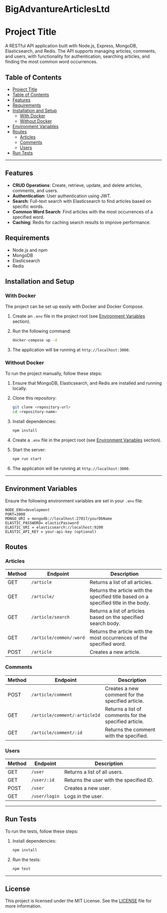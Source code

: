 # BigAdvantureArticlesLtd

# **Project Title**

A RESTful API application built with Node.js, Express, MongoDB, Elasticsearch, and Redis. The API supports managing articles, comments, and users, with functionality for authentication, searching articles, and finding the most common word occurrences.

## **Table of Contents**

- [Project Title](#project-title)
- [Table of Contents](#table-of-contents)
- [Features](#features)
- [Requirements](#requirements)
- [Installation and Setup](#installation-and-setup)
  - [With Docker](#with-docker)
  - [Without Docker](#without-docker)
- [Environment Variables](#environment-variables)
- [Routes](#routes)
  - [Articles](#articles)
  - [Comments](#comments)
  - [Users](#users)
- [Run Tests](#run-tests)

---

## **Features**

- **CRUD Operations**: Create, retrieve, update, and delete articles, comments, and users.
- **Authentication**: User authentication using JWT.
- **Search**: Full-text search with Elasticsearch to find articles based on specific words.
- **Common Word Search**: Find articles with the most occurrences of a specified word.
- **Caching**: Redis for caching search results to improve performance.

## **Requirements**

- Node.js and npm
- MongoDB
- Elasticsearch
- Redis

## **Installation and Setup**

### **With Docker**

The project can be set up easily with Docker and Docker Compose.

1. Create an `.env` file in the project root (see [Environment Variables](#environment-variables) section).
2. Run the following command:

   ```bash
   docker-compose up -d
   ```

3. The application will be running at `http://localhost:3000`.

### **Without Docker**

To run the project manually, follow these steps:

1. Ensure that MongoDB, Elasticsearch, and Redis are installed and running locally.
2. Clone this repository:

   ```bash
   git clone <repository-url>
   cd <repository-name>
   ```

3. Install dependencies:

   ```bash
   npm install
   ```

4. Create a `.env` file in the project root (see [Environment Variables](#environment-variables) section).
5. Start the server:

   ```bash
   npm run start
   ```

6. The application will be running at `http://localhost:3000`.

---

## **Environment Variables**

Ensure the following environment variables are set in your `.env` file:

```plaintext
NODE_ENV=development
PORT=3000
MONGO_URI = mongodb://localhost:27017/yourDbName
ELASTIC_PASSWORD= elasticPassword
ELASTIC_URI = elasticsearch://localhost:9200
ELASTIC_API_KEY = your-api-key (optional)
```

## **Routes**

### **Articles**

| Method | Endpoint                | Description                                                                          |
| ------ | ----------------------- | ------------------------------------------------------------------------------------ |
| GET    | `/article`              | Returns a list of all articles.                                                      |
| GET    | `/article/`             | Returns the article with the specified title based on a specified title in the body. |
| GET    | `/article/search`       | Returns a list of articles based on the specified search body.                       |
| GET    | `/article/common/:word` | Returns the article with the most occurrences of the specified word.                 |
| POST   | `/article`              | Creates a new article.                                                               |

### **Comments**

| Method | Endpoint                      | Description                                           |
| ------ | ----------------------------- | ----------------------------------------------------- |
| POST   | `/article/comment`            | Creates a new comment for the specified article.      |
| GET    | `/article/comment/:articleId` | Returns a list of comments for the specified article. |
| GET    | `/article/comment/:id`        | Returns the comment with the specified.               |

### **Users**

| Method | Endpoint      | Description                             |
| ------ | ------------- | --------------------------------------- |
| GET    | `/user`       | Returns a list of all users.            |
| GET    | `/user/:id`   | Returns the user with the specified ID. |
| POST   | `/user`       | Creates a new user.                     |
| GET    | `/user/login` | Logs in the user.                       |

---

## **Run Tests**

To run the tests, follow these steps:

1. Install dependencies:

   ```bash
   npm install
   ```

2. Run the tests:

   ```bash
   npm test
   ```

---

## **License**

This project is licensed under the MIT License. See the [LICENSE](LICENSE) file for more information.
